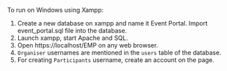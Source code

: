 To run on Windows using Xampp:  
1. Create a new database on xampp and name it Event Portal. Import event_portal.sql file into the database.  
2. Launch xampp, start Apache and SQL.  
3. Open https://localhost/EMP on any web browser.  
4. `Organiser` usernames are mentioned in the `users` table of the database.  
5. For creating `Participants` username, create an account on the page.

